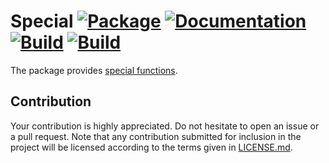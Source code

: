 # Special [![Package][package-img]][package-url] [![Documentation][documentation-img]][documentation-url] [![Build][build1-img]][build1-url] [![Build][build2-img]][build2-url]

The package provides [special functions][1].

## Contribution

Your contribution is highly appreciated. Do not hesitate to open an issue or a
pull request. Note that any contribution submitted for inclusion in the project
will be licensed according to the terms given in [LICENSE.md](LICENSE.md).

[1]: https://en.wikipedia.org/wiki/Special_functions

[build1-img]: https://travis-ci.org/stainless-steel/special.svg?branch=master
[build1-url]: https://travis-ci.org/stainless-steel/special
[build2-img]: https://ci.appveyor.com/api/projects/status/qlmjrirn3nup7w2f?svg=true
[build2-url]: https://ci.appveyor.com/project/IvanUkhov/special
[documentation-img]: https://docs.rs/special/badge.svg
[documentation-url]: https://docs.rs/special
[package-img]: https://img.shields.io/crates/v/special.svg
[package-url]: https://crates.io/crates/special
